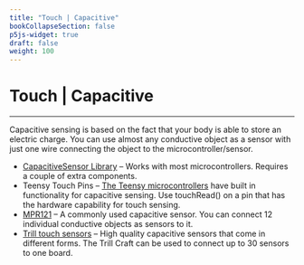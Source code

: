 ```yaml
---
title: "Touch | Capacitive"
bookCollapseSection: false
p5js-widget: true
draft: false
weight: 100
---
```


# Touch | Capacitive

---

Capacitive sensing is based on the fact that your body is able to store an electric charge. You can use almost any conductive object as a sensor with just one wire connecting the object to the microcontroller/sensor.

- [CapacitiveSensor Library](https://github.com/PaulStoffregen/CapacitiveSensor) – Works with most microcontrollers. Requires a couple of extra components.
- Teensy Touch Pins – [The Teensy microcontrollers](https://www.pjrc.com/teensy/) have built in functionality for capacitive sensing. Use touchRead() on a pin that has the hardware capability for touch sensing.
- [MPR121](https://learn.adafruit.com/adafruit-mpr121-12-key-capacitive-touch-sensor-breakout-tutorial) – A commonly used capacitive sensor. You can connect 12 individual conductive objects as sensors to it.
- [Trill touch sensors](https://bela.io/products/trill/) – High quality capacitive sensors that come in different forms. The Trill Craft can be used to connect up to 30 sensors to one board.